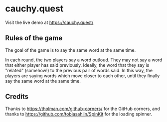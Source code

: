 # cauchy.quest 

Visit the live demo at https://cauchy.quest/

## Rules of the game

The goal of the game is to say the same word at the same time.

In each round, the two players say a word outloud.  They may not say a
word that either player has said previously.  Ideally, the word that
they say is "related" (somehow!) to the previous pair of words said.
In this way, the players are saying words which move closer to each
other, until they finally say the same word at the same time.

## Credits

Thanks to https://tholman.com/github-corners/ for the GitHub corners,
and thanks to https://github.com/tobiasahlin/SpinKit for the loading
spinner.
